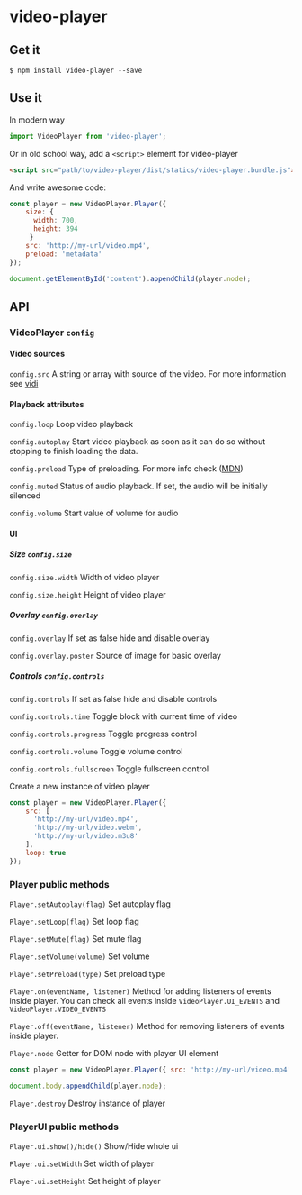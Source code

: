 # video-player

## Get it

```
$ npm install video-player --save
```

## Use it

In modern way

```javascript
import VideoPlayer from 'video-player';
```

Or in old school way, add a `<script>` element for video-player

```html
<script src="path/to/video-player/dist/statics/video-player.bundle.js"></script>
```

And write awesome code:

```javascript
const player = new VideoPlayer.Player({
    size: {
      width: 700,
      height: 394
     }
    src: 'http://my-url/video.mp4',
    preload: 'metadata'
});

document.getElementById('content').appendChild(player.node);
```

## API

### VideoPlayer ```config```

#### Video sources

```config.src``` A string or array with source of the video. For more information see [vidi](https://github.com/wix/vidi)

#### Playback attributes

```config.loop``` Loop video playback

```config.autoplay``` Start video playback as soon as it can do so without stopping to finish loading the data.

```config.preload``` Type of preloading. For more info check ([MDN](https://developer.mozilla.org/en/docs/Web/HTML/Element/video))

```config.muted``` Status of audio playback. If set, the audio will be initially silenced

```config.volume``` Start value of volume for audio

#### UI

##### Size ```config.size```

```config.size.width``` Width of video player

```config.size.height``` Height of video player

##### Overlay ```config.overlay```

```config.overlay``` If set as false hide and disable overlay

```config.overlay.poster``` Source of image for basic overlay

##### Controls ```config.controls```

```config.controls``` If set as false hide and disable controls

```config.controls.time``` Toggle block with current time of video

```config.controls.progress``` Toggle progress control

```config.controls.volume``` Toggle volume control

```config.controls.fullscreen```  Toggle fullscreen control


Create a new instance of video player

```javascript
const player = new VideoPlayer.Player({
    src: [
      'http://my-url/video.mp4',
      'http://my-url/video.webm',
      'http://my-url/video.m3u8'
    ],
    loop: true
});
```

### Player public methods

```Player.setAutoplay(flag)``` Set autoplay flag

```Player.setLoop(flag)``` Set loop flag

```Player.setMute(flag)``` Set mute flag

```Player.setVolume(volume)``` Set volume

```Player.setPreload(type)``` Set preload type

```Player.on(eventName, listener)``` Method for adding listeners of events inside player. You can check all events inside ```VideoPlayer.UI_EVENTS``` and ```VideoPlayer.VIDEO_EVENTS```

```Player.off(eventName, listener)``` Method for removing listeners of events inside player.

```Player.node``` Getter for DOM node with player UI element

```javascript
const player = new VideoPlayer.Player({ src: 'http://my-url/video.mp4' });

document.body.appendChild(player.node);
```

```Player.destroy``` Destroy instance of player

### PlayerUI public methods

```Player.ui.show()/hide()``` Show/Hide whole ui

```Player.ui.setWidth``` Set width of player

```Player.ui.setHeight``` Set height of player
